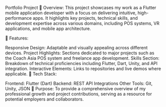 Portfolio Project
📂 Overview:
This project showcases my work as a Flutter mobile application developer with a focus on delivering intuitive, high-performance apps. It highlights key projects, technical skills, and development expertise across various domains, including POS systems, VR applications, and mobile app architecture.

🔹 Features:

Responsive Design: Adaptable and visually appealing across different devices.
Project Highlights: Sections dedicated to major projects such as the Coach Asia POS system and freelance app development.
Skills Section: Breakdown of technical proficiencies including Flutter, Dart, Unity, and API integration.
Interactive Elements: Links to repositories and live demos where applicable.
🔹 Tech Stack:

Frontend: Flutter (Dart)
Backend: REST API Integrations
Other Tools: Git, Unity, JSON
🔹 Purpose:
To provide a comprehensive overview of my professional growth and project contributions, serving as a resource for potential employers and collaborators.
